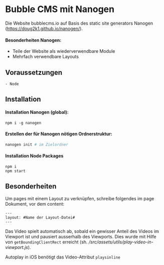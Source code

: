 # Bubble CMS mit Nanogen

Die Website bubblecms.io auf Basis des static site generators Nanogen (https://doug2k1.github.io/nanogen/).

#### Besonderheiten Nanogen:

- Teile der Website als wiederverwendbare Module
- Mehrfach verwendbare Layouts

## Voraussetzungen

```
- Node
```

## Installation

#### Installation Nanogen (global):

```
npm i -g nanogen
```

#### Erstellen der für Nanogen nötigen Ordnerstruktur:

```bash
nanogen init # im Zielordner
```

#### Installation Node Packages

```
npm i
npm start
```

## Besonderheiten

Um pages mit einem Layout zu verknüpfen, schreibe folgendes im page Dokument, vor dem content:

```
---
layout: #Name der Layout-Datei#
---
```

Das Video spielt automatisch ab, sobald ein gewisser Anteil des Videos im Viewport ist und pausiert ausserhalb des Viewports. Dies wurde mit Hilfe von `getBoundingClientRect` erreicht (sh. _/src/assets/utils/play-video-in-viewport.js_).

Autoplay in iOS benötigt das Video-Attribut `playsinline`
